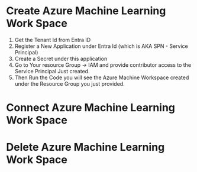 # Create Azure Machine Learning Work Space
1. Get the Tenant Id from Entra ID
2. Register a New Application under Entra Id (which is AKA SPN - Service Principal)
3. Create a Secret under this application
4. Go to Your resource Group -> IAM and provide contributor access to the Service Principal Just created.
5. Then Run the Code you will see the Azure Machine Workspace created under the Resource Group you just provided.

# Connect Azure Machine Learning Work Space

# Delete Azure Machine Learning Work Space
